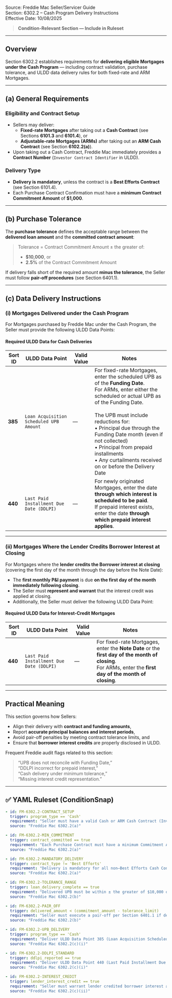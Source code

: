 Source: Freddie Mac Seller/Servicer Guide  
Section: 6302.2 – Cash Program Delivery Instructions  
Effective Date: 10/08/2025  

> **Condition-Relevant Section — Include in Ruleset**

---

## Overview
Section 6302.2 establishes requirements for **delivering eligible Mortgages under the Cash Program** — including contract validation, purchase tolerance, and ULDD data delivery rules for both fixed-rate and ARM Mortgages.

---

## (a) General Requirements

### Eligibility and Contract Setup
- Sellers may deliver:
  - **Fixed-rate Mortgages** after taking out a **Cash Contract** (see Sections **6101.3** and **6101.4**), or  
  - **Adjustable-rate Mortgages (ARMs)** after taking out an **ARM Cash Contract** (see Section **6102.2(a)**).
- Upon taking out a Cash Contract, Freddie Mac immediately provides a **Contract Number** (`Investor Contract Identifier` in ULDD).

### Delivery Type
- **Delivery is mandatory**, unless the contract is a **Best Efforts Contract** (see Section 6101.4).
- Each Purchase Contract Confirmation must have a **minimum Contract Commitment Amount** of **$1,000**.

---

## (b) Purchase Tolerance

The **purchase tolerance** defines the acceptable range between the **delivered loan amount** and the **committed contract amount**:

> Tolerance = Contract Commitment Amount ± the greater of:
> - **$10,000**, or  
> - **2.5%** of the Contract Commitment Amount

If delivery falls short of the required amount **minus the tolerance**, the Seller must follow **pair-off procedures** (see Section 6401.1).

---

## (c) Data Delivery Instructions

### (i) Mortgages Delivered under the Cash Program
For Mortgages purchased by Freddie Mac under the Cash Program, the Seller must provide the following ULDD Data Points:

#### **Required ULDD Data for Cash Deliveries**

| Sort ID | ULDD Data Point | Valid Value | Notes |
|----------|----------------|--------------|-------|
| **385** | `Loan Acquisition Scheduled UPB Amount` | — | For fixed-rate Mortgages, enter the scheduled UPB as of the **Funding Date**. <br>For ARMs, enter either the scheduled or actual UPB as of the Funding Date. <br><br>The UPB must include reductions for: <br>• Principal due through the Funding Date month (even if not collected) <br>• Principal from prepaid installments <br>• Any curtailments received on or before the Delivery Date |
| **440** | `Last Paid Installment Due Date (DDLPI)` | — | For newly originated Mortgages, enter the date **through which interest is scheduled to be paid**. <br>If prepaid interest exists, enter the date **through which prepaid interest applies**. |

---

### (ii) Mortgages Where the Lender Credits Borrower Interest at Closing
For Mortgages where the **lender credits the Borrower interest at closing** (covering the first day of the month through the day before the Note Date):

- The **first monthly P&I payment** is due **on the first day of the month immediately following closing**.  
- The Seller must **represent and warrant** that the interest credit was applied at closing.  
- Additionally, the Seller must deliver the following ULDD Data Point:

#### **Required ULDD Data for Interest-Credit Mortgages**

| Sort ID | ULDD Data Point | Valid Value | Notes |
|----------|----------------|--------------|-------|
| **440** | `Last Paid Installment Due Date (DDLPI)` | — | For fixed-rate Mortgages, enter the **Note Date** or the **first day of the month of closing**. <br>For ARMs, enter the **first day of the month of closing**. |

---

## Practical Meaning
This section governs how Sellers:
- Align their delivery with **contract and funding amounts**,  
- Report **accurate principal balances and interest periods**,  
- Avoid pair-off penalties by meeting contract tolerance limits, and  
- Ensure that **borrower interest credits** are properly disclosed in ULDD.

Frequent Freddie audit flags related to this section:
> “UPB does not reconcile with Funding Date,”  
> “DDLPI incorrect for prepaid interest,”  
> “Cash delivery under minimum tolerance,”  
> “Missing interest credit representation.”

---

## ✅ YAML Ruleset (ConditionSnap)
```yaml
- id: FM-6302.2-CONTRACT_SETUP
  trigger: program_type == 'Cash'
  requirement: "Seller must have a valid Cash or ARM Cash Contract (Investor Contract Identifier) before delivery."
  source: "Freddie Mac 6302.2(a)"

- id: FM-6302.2-MIN_COMMITMENT
  trigger: contract_committed == true
  requirement: "Each Purchase Contract must have a minimum Commitment Amount of $1,000."
  source: "Freddie Mac 6302.2(a)"

- id: FM-6302.2-MANDATORY_DELIVERY
  trigger: contract_type != 'Best Efforts'
  requirement: "Delivery is mandatory for all non–Best Efforts Cash Contracts."
  source: "Freddie Mac 6302.2(a)"

- id: FM-6302.2-TOLERANCE_RANGE
  trigger: loan_delivery_complete == true
  requirement: "Delivered UPB must be within ± the greater of $10,000 or 2.5% of the Contract Commitment Amount."
  source: "Freddie Mac 6302.2(b)"

- id: FM-6302.2-PAIR_OFF
  trigger: delivered_amount < (commitment_amount - tolerance_limit)
  requirement: "Seller must execute a pair-off per Section 6401.1 if delivery does not meet minimum tolerance."
  source: "Freddie Mac 6302.2(b)"

- id: FM-6302.2-UPB_DELIVERY
  trigger: program_type == 'Cash'
  requirement: "Deliver ULDD Data Point 385 (Loan Acquisition Scheduled UPB Amount) with Funding Date accuracy and adjusted for principal, prepayments, and curtailments."
  source: "Freddie Mac 6302.2(c)(i)"

- id: FM-6302.2-DDLPI_STANDARD
  trigger: ddlpi_reported == true
  requirement: "Deliver ULDD Data Point 440 (Last Paid Installment Due Date) reflecting the date through which interest is paid or prepaid."
  source: "Freddie Mac 6302.2(c)(i)"

- id: FM-6302.2-INTEREST_CREDIT
  trigger: lender_interest_credit == true
  requirement: "Seller must warrant lender credited borrower interest at closing and deliver DDLPI as Note Date or first day of closing month."
  source: "Freddie Mac 6302.2(c)(ii)"
